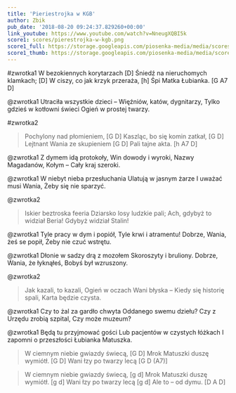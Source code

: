 ```yaml
---
title: 'Pieriestrojka w KGB'
author: Zbik
pub_date: '2018-08-20 09:24:37.829260+00:00'
link_youtube: https://www.youtube.com/watch?v=NneugXQBI5k
score1: scores/pierestrojka-w-kgb.png
score1_full: https://storage.googleapis.com/piosenka-media/media/scores/pierestrojka-w-kgb.png
score1_thumb: https://storage.googleapis.com/piosenka-media/media/scores/pierestrojka-w-kgb.png.180x0_q85_upscale.png
---
```


#zwrotka1
W bezokiennych korytarzach [D]
Śniedź na nieruchomych klamkach; [D]
W ciszy, co jak krzyk przeraża, [h]
Śpi Matka Łubianka. [G A7 D]

@zwrotka1
Utraciła wszystkie dzieci –
Więźniów, katów, dygnitarzy,
Tylko gdzieś w kotłowni świeci
Ogień w prostej twarzy.

#zwrotka2
>Pochylony nad płomieniem, [G D]
>Kaszląc, bo się komin zatkał, [G D]
>Lejtnant Wania ze skupieniem [G D]
>Pali tajne akta. [h A7 D]

@zwrotka1
Z dymem idą protokoły,
Win dowody i wyroki,
Nazwy Magadanów, Kołym –
Cały kraj szeroki.

@zwrotka1
W niebyt nieba przesłuchania
Ulatują w jasnym żarze
I uważać musi Wania,
Żeby się nie sparzyć.

@zwrotka2
>Iskier beztroska feeria
>Dziarsko losy ludzkie pali;
>Ach, gdybyż to widział Beria!
>Gdybyż widział Stalin!

@zwrotka1
Tyle pracy w dym i popiół,
Tyle krwi i atramentu!
Dobrze, Wania, żeś se popił,
Żeby nie czuć wstrętu.

@zwrotka1
Dłonie w sadzy drą z mozołem
Skoroszyty i bruliony.
Dobrze, Wania, że łyknąłeś,
Bobyś był wzruszony.

@zwrotka2
>Jak kazali, to kazali,
>Ogień w oczach Wani błyska –
>Kiedy się historię spali,
>Karta będzie czysta.

@zwrotka1
Czy to żal za gardło chwyta
Oddanego swemu dziełu?
Czy z Urzędu zrobią szpital,
Czy może muzeum?

@zwrotka1
Będą tu przyjmować gości
Lub pacjentów w czystych łóżkach
I zapomni o przeszłości
Łubianka Matuszka.

>W ciemnym niebie gwiazdy świecą, [G D]
>Mrok Matuszki duszę wymiótł. [G D]
>Wani łzy po twarzy lecą [G D (A7)]

>W ciemnym niebie gwiazdy świecą, [g d]
>Mrok Matuszki duszę wymiótł. [g d]
>Wani łzy po twarzy lecą [g d]
>Ale to – od dymu. [D A D]